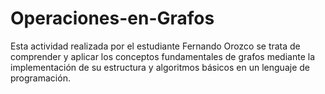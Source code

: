 # Operaciones-en-Grafos
Esta actividad realizada por el estudiante Fernando Orozco se trata de comprender y aplicar los conceptos fundamentales de grafos mediante la implementación de su estructura y algoritmos básicos en un lenguaje de programación.
